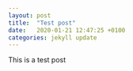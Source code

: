 ```yaml
---
layout: post
title:  "Test post"
date:   2020-01-21 12:47:25 +0100
categories: jekyll update
---
```

This is a test post
